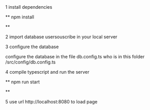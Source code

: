 

##
1  install dependencies 

**
npm install

**

2 import database usersouscribe in your local server  

3  configure the database  

configure the database in the file db.config.ts who is in this folder /src/config/db.config.ts

4  compile typescript and run the server  

**
npm run start

**

5 use url http://localhost:8080 to load page